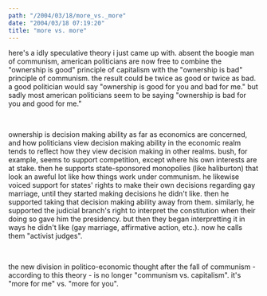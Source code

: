 ```yaml
---
path: "/2004/03/18/more_vs._more" 
date: "2004/03/18 07:19:20" 
title: "more vs. more" 
---
```

<p>here's a idly speculative theory i just came up with. absent the boogie man of communism, american politicians are now free to combine the "ownership is good" principle of capitalism with the "ownership is bad" principle of communism. the result could be twice as good or twice as bad. a good politician would say "ownership is good for you and bad for me." but sadly most american politicians seem to be saying "ownership is bad for you and good for me."</p><br><p>ownership is decision making ability as far as economics are concerned, and how politicians view decision making ability in the economic realm tends to reflect how they view decision making in other realms. bush, for example, seems to support competition, except where his own interests are at stake. then he supports state-sponsored monopolies (like haliburton) that look an aweful lot like how things work under communism. he likewise voiced support for states' rights to make their own decisions regarding gay marriage, until they started making decisions he didn't like. then he supported taking that decision making ability away from them. similarly, he supported the judicial branch's right to interpret the constitution when their doing so gave him the presidency. but then they began interpretting it in ways he didn't like (gay marriage, affirmative action, etc.). now he calls them "activist judges".</p><br><p>the new division in politico-economic thought after the fall of communism - according to this theory - is no longer "communism vs. capitalism". it's "more for me" vs. "more for you".</p>